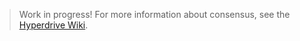 > Work in progress! For more information about consensus, see the [Hyperdrive Wiki](https://github.com/renproject/hyperdrive/wiki).